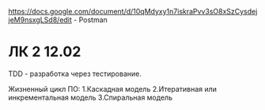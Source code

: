 https://docs.google.com/document/d/10qMdyxy1n7iskraPvv3sO8xSzCysdejjeM9nsxgLSd8/edit - Postman

# ЛК 2 12.02

TDD - разработка через тестирование. 

Жизненный цикл ПО:
1.Каскадная модель
2.Итеративная или инкрементальная модель
3.Спиральная модель
